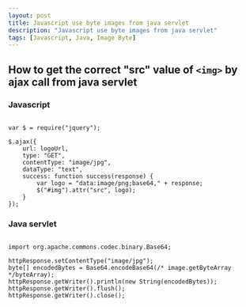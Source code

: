 ```yaml
---
layout: post
title: Javascript use byte images from java servlet
description: "Javascript use byte images from java servlet"
tags: [Javascript, Java, Image Byte]
---
```


## How to get the correct "src" value of ```<img>``` by ajax call from java servlet

### Javascript

```

var $ = require("jquery");

$.ajax({
    url: logoUrl,
    type: "GET",
    contentType: "image/jpg",
    dataType: "text",
    success: function success(response) {
        var logo = "data:image/png;base64," + response;
        $("#img").attr("src", logo);
    }
});

```

### Java servlet

```

import org.apache.commons.codec.binary.Base64;

httpResponse.setContentType("image/jpg");
byte[] encodedBytes = Base64.encodeBase64(/* image.getByteArray */byteArray);
httpResponse.getWriter().println(new String(encodedBytes));
httpResponse.getWriter().flush();
httpResponse.getWriter().close();

```
